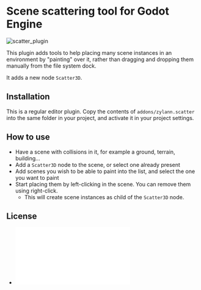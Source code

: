 Scene scattering tool for Godot Engine
=========================================

![scatter_plugin](https://user-images.githubusercontent.com/1311555/61177048-a3fd4100-a5c3-11e9-8771-8667465ce439.gif)

This plugin adds tools to help placing many scene instances in an environment by "painting" over it, rather than dragging and dropping them manually from the file system dock.

It adds a new node `Scatter3D`.


Installation
--------------

This is a regular editor plugin.
Copy the contents of `addons/zylann.scatter` into the same folder in your project, and activate it in your project settings.


How to use
--------------

- Have a scene with collisions in it, for example a ground, terrain, building...
- Add a `Scatter3D` node to the scene, or select one already present
- Add scenes you wish to be able to paint into the list, and select the one you want to paint
- Start placing them by left-clicking in the scene. You can remove them using right-click.
  - This will create scene instances as child of the `Scatter3D` node.


License
---------

- ![License file](addons/zylann.scatter/LICENSE.md)
